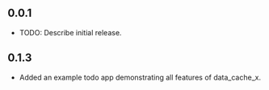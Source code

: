 ## 0.0.1

- TODO: Describe initial release.

## 0.1.3

- Added an example todo app demonstrating all features of data_cache_x.
